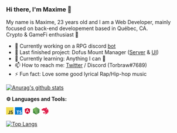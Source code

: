 ### Hi there, I'm Maxime 👋

<!--
**MaxGendron/maxgendron** using https://github.com/anuraghazra/github-readme-stats#top-languages-card
-->

My name is Maxime, 23 years old and I am a Web Developer, mainly focused on back-end developement based in Québec, CA. <br/>
Crypto & GameFi enthusiast 🔺

- 🚧 Currently working on a RPG discord [bot](https://torbraw.github.io/Dbot-Website/)
- 🔭 Last finished project: Dofus Mount Manager ([Server](https://github.com/Torbraw/mount-manager-server) & [UI](https://github.com/Torbraw/mount-manager-ui))
- 🌱 Currently learning: Anything I can 🎈
- 📫 How to reach me: [Twitter](https://twitter.com/Torbraw) / Discord (Torbraw#7689)
- ⚡ Fun fact: Love some good lyrical Rap/Hip-hop music

[![Anurag's github stats](https://github-readme-stats.vercel.app/api?username=torbraw&count_private=true&show_icons=true=&theme=onedark)](https://github.com/anuraghazra/github-readme-stats)

**⚙ Languages and Tools:**

<code><img height="20" src="https://raw.githubusercontent.com/github/explore/80688e429a7d4ef2fca1e82350fe8e3517d3494d/topics/javascript/javascript.png"></code>
<code><img height="20" src="https://raw.githubusercontent.com/github/explore/80688e429a7d4ef2fca1e82350fe8e3517d3494d/topics/typescript/typescript.png"></code>
<code><img height="20" src="https://raw.githubusercontent.com/github/explore/80688e429a7d4ef2fca1e82350fe8e3517d3494d/topics/angular/angular.png"></code>
<code><img height="20" src="https://raw.githubusercontent.com/github/explore/80688e429a7d4ef2fca1e82350fe8e3517d3494d/topics/nodejs/nodejs.png"></code>
<code><img height="20" src="https://raw.githubusercontent.com/github/explore/37c71fdca4e12086faf8c7009793d2eb588c914e/topics/nestjs/nestjs.png"></code>

[![Top Langs](https://github-readme-stats.vercel.app/api/top-langs/?username=torbraw&layout=compact&theme=onedark)](https://github.com/anuraghazra/github-readme-stats)
